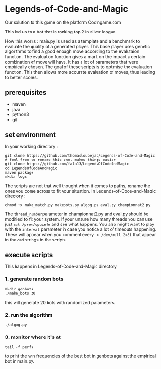 # Legends-of-Code-and-Magic
Our solution to this game on the platform Codingame.com

This led us to a bot that is ranking top 2 in silver league.

How this works :
main.py is used as a template and a benchmark to evaluate the quality of a generated player.
This base player uses genetic algorithms to find a good enough move according to the evalutaion function.
The evaluation function gives a mark on the impact a certain combination of move will have.
It has a lot of parameters that were empirically chosen. The goal of these scripts is to optimise the evaluation function.
This then allows more accurate evaluation of moves, thus leading to better scores.

## prerequisites

* maven
* java
* python3
* git

## set environment 

In your working directory :
```
git clone https://github.com/thomasloubejac/Legends-of-Code-and-Magic # feel free to rename this one, makes things easier
git clone https://github.com/fala13/LegendsOfCodeAndMagic
cd LegendsOfCodeAndMagic
maven package
mkdir logs
```
The scripts are not that well thought when it comes to paths, rename the ones you come across to fit your situation.
In Legends-of-Code-and-Magic directory :
```
chmod +x make_match.py makebots.py algog.py eval.py championnat2.py
```
The `thread_number`parameter in championnat2.py and eval.py should be modified to fit your system. If your unsure how many threads you can use just ```cat /proc/cpuinfo``` and see what happens.
You also might want to play with the `interval` parameter in case you notice a lot of timeouts happening. These will appear when you comment every ``` > /dev/null 2>&1``` that appear in the `cmd` strings in the scripts.

## execute scripts
This happens in Legends-of-Code-and-Magic directory
### 1. generate random bots
```
mkdir genbots
./make_bots 20
```
this will generate 20 bots with randomized parameters.

### 2. run the algorithm
```
./algog.py
```

### 3. monitor where it's at
```
tail -f perfs
```
to print the win frequencies of the best bot in genbots against the empirical bot in main.py.
